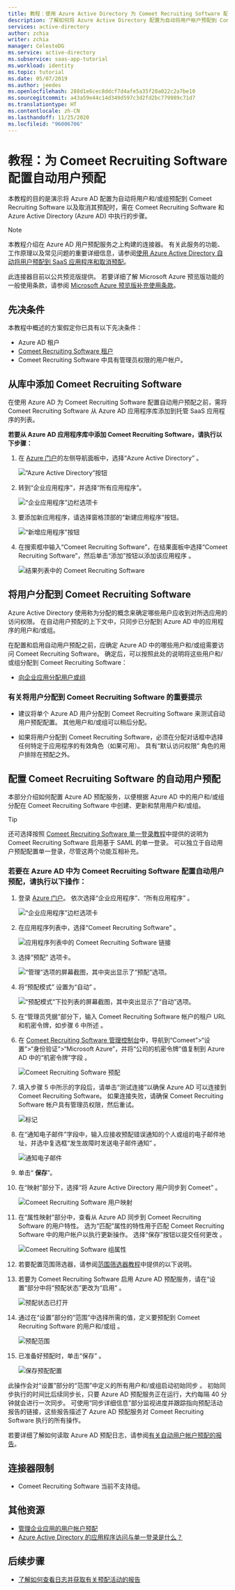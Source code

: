 ```yaml
---
title: 教程：使用 Azure Active Directory 为 Comeet Recruiting Software 配置自动用户预配 | Microsoft Docs
description: 了解如何将 Azure Active Directory 配置为自动将用户帐户预配到 Comeet Recruiting Software 和取消其预配。
services: active-directory
author: zchia
writer: zchia
manager: CelesteDG
ms.service: active-directory
ms.subservice: saas-app-tutorial
ms.workload: identity
ms.topic: tutorial
ms.date: 05/07/2019
ms.author: jeedes
ms.openlocfilehash: 288d1e6cec8ddcf7d4afe5a35f28a022c2a7be10
ms.sourcegitcommit: a43a59e44c14d349d597c3d2fd2bc779989c71d7
ms.translationtype: HT
ms.contentlocale: zh-CN
ms.lasthandoff: 11/25/2020
ms.locfileid: "96006706"
---
```

# <a name="tutorial-configure-comeet-recruiting-software-for-automatic-user-provisioning"></a>教程：为 Comeet Recruiting Software 配置自动用户预配

本教程的目的是演示将 Azure AD 配置为自动将用户和/或组预配到 Comeet Recruiting Software 以及取消其预配时，需在 Comeet Recruiting Software 和 Azure Active Directory (Azure AD) 中执行的步骤。

> [!NOTE]
> 本教程介绍在 Azure AD 用户预配服务之上构建的连接器。 有关此服务的功能、工作原理以及常见问题的重要详细信息，请参阅[使用 Azure Active Directory 自动将用户预配到 SaaS 应用程序和取消预配](../app-provisioning/user-provisioning.md)。
>
> 此连接器目前以公共预览版提供。 若要详细了解 Microsoft Azure 预览版功能的一般使用条款，请参阅 [Microsoft Azure 预览版补充使用条款](https://azure.microsoft.com/support/legal/preview-supplemental-terms/)。

## <a name="prerequisites"></a>先决条件

本教程中概述的方案假定你已具有以下先决条件：

* Azure AD 租户
* [Comeet Recruiting Software 租户](https://www.comeet.co/)
* Comeet Recruiting Software 中具有管理员权限的用户帐户。

## <a name="add-comeet-recruiting-software-from-the-gallery"></a>从库中添加 Comeet Recruiting Software

在使用 Azure AD 为 Comeet Recruiting Software 配置自动用户预配之前，需将 Comeet Recruiting Software 从 Azure AD 应用程序库添加到托管 SaaS 应用程序的列表。

**若要从 Azure AD 应用程序库中添加 Comeet Recruiting Software，请执行以下步骤：**

1. 在 [Azure 门户](https://portal.azure.com)的左侧导航面板中，选择“Azure Active Directory” 。

    ![“Azure Active Directory”按钮](common/select-azuread.png)

2. 转到“企业应用程序”，并选择“所有应用程序”。 

    ![“企业应用程序”边栏选项卡](common/enterprise-applications.png)

3. 要添加新应用程序，请选择窗格顶部的“新建应用程序”按钮。

    ![“新增应用程序”按钮](common/add-new-app.png)

4. 在搜索框中输入“Comeet Recruiting Software”，在结果面板中选择“Comeet Recruiting Software”，然后单击“添加”按钮以添加该应用程序  。

    ![结果列表中的 Comeet Recruiting Software](common/search-new-app.png)

## <a name="assigning-users-to-comeet-recruiting-software"></a>将用户分配到 Comeet Recruiting Software

Azure Active Directory 使用称为分配的概念来确定哪些用户应收到对所选应用的访问权限。 在自动用户预配的上下文中，只同步已分配到 Azure AD 中的应用程序的用户和/或组。

在配置和启用自动用户预配之前，应确定 Azure AD 中的哪些用户和/或组需要访问 Comeet Recruiting Software。 确定后，可以按照此处的说明将这些用户和/或组分配到 Comeet Recruiting Software：

* [向企业应用分配用户或组](../manage-apps/assign-user-or-group-access-portal.md)

### <a name="important-tips-for-assigning-users-to-comeet-recruiting-software"></a>有关将用户分配到 Comeet Recruiting Software 的重要提示

* 建议将单个 Azure AD 用户分配到 Comeet Recruiting Software 来测试自动用户预配配置。 其他用户和/或组可以稍后分配。

* 如果将用户分配到 Comeet Recruiting Software，必须在分配对话框中选择任何特定于应用程序的有效角色（如果可用）。 具有“默认访问权限”  角色的用户排除在预配之外。

## <a name="configuring-automatic-user-provisioning-to-comeet-recruiting-software"></a>配置 Comeet Recruiting Software 的自动用户预配 

本部分介绍如何配置 Azure AD 预配服务，以便根据 Azure AD 中的用户和/或组分配在 Comeet Recruiting Software 中创建、更新和禁用用户和/或组。

> [!TIP]
> 还可选择按照 [Comeet Recruiting Software 单一登录教程](comeetrecruitingsoftware-tutorial.md)中提供的说明为 Comeet Recruiting Software 启用基于 SAML 的单一登录。 可以独立于自动用户预配配置单一登录，尽管这两个功能互相补充。

### <a name="to-configure-automatic-user-provisioning-for-comeet-recruiting-software-in-azure-ad"></a>若要在 Azure AD 中为 Comeet Recruiting Software 配置自动用户预配，请执行以下操作：

1. 登录 [Azure 门户](https://portal.azure.com)。 依次选择“企业应用程序”、“所有应用程序” 。

    ![“企业应用程序”边栏选项卡](common/enterprise-applications.png)

2. 在应用程序列表中，选择“Comeet Recruiting Software”  。

    ![应用程序列表中的 Comeet Recruiting Software 链接](common/all-applications.png)

3. 选择“预配”  选项卡。

    ![“管理”选项的屏幕截图，其中突出显示了“预配”选项。](common/provisioning.png)

4. 将“预配模式”  设置为“自动”  。

    ![“预配模式”下拉列表的屏幕截图，其中突出显示了“自动”选项。](common/provisioning-automatic.png)

5. 在“管理员凭据”部分下，输入 Comeet Recruiting Software 帐户的租户 URL 和机密令牌，如步骤 6 中所述  。

6. 在 [Comeet Recruiting Software 管理控制台](https://app.comeet.co/)中，导航到“Comeet”>“设置”>“身份验证”>“Microsoft Azure”，并将“公司的机密令牌”值复制到 Azure AD 中的“机密令牌”字段  。

    ![Comeet Recruiting Software 预配](./media/comeet-recruiting-software-provisioning-tutorial/secret-token-1.png)

7. 填入步骤 5 中所示的字段后，请单击“测试连接”以确保 Azure AD 可以连接到 Comeet Recruiting Software。 如果连接失败，请确保 Comeet Recruiting Software 帐户具有管理员权限，然后重试。

    ![标记](common/provisioning-testconnection-token.png)

8. 在“通知电子邮件”字段中，输入应接收预配错误通知的个人或组的电子邮件地址，并选中复选框“发生故障时发送电子邮件通知”   。

    ![通知电子邮件](common/provisioning-notification-email.png)

9. 单击“ **保存**”。

10. 在“映射”部分下，选择“将 Azure Active Directory 用户同步到 Comeet” 。

    ![Comeet Recruiting Software 用户映射](media/comeet-recruiting-software-provisioning-tutorial/user-mappings.png)

11. 在“属性映射”部分中，查看从 Azure AD 同步到 Comeet Recruiting Software 的用户特性。 选为“匹配”属性的特性用于匹配 Comeet Recruiting Software 中的用户帐户以执行更新操作。 选择“保存”按钮以提交任何更改  。

    ![Comeet Recruiting Software 组属性](media/comeet-recruiting-software-provisioning-tutorial/user-mapping-attributes.png)

12. 若要配置范围筛选器，请参阅[范围筛选器教程](../app-provisioning/define-conditional-rules-for-provisioning-user-accounts.md)中提供的以下说明。

13. 若要为 Comeet Recruiting Software 启用 Azure AD 预配服务，请在“设置”部分中将“预配状态”更改为“启用”  。

    ![预配状态已打开](common/provisioning-toggle-on.png)

14. 通过在“设置”部分的“范围”中选择所需的值，定义要预配到 Comeet Recruiting Software 的用户和/或组 。

    ![预配范围](common/provisioning-scope.png)

15. 已准备好预配时，单击“保存”  。

    ![保存预配配置](common/provisioning-configuration-save.png)

此操作会对“设置”部分的“范围”中定义的所有用户和/或组启动初始同步   。 初始同步执行的时间比后续同步长，只要 Azure AD 预配服务正在运行，大约每隔 40 分钟就会进行一次同步。 可使用“同步详细信息”部分监视进度并跟踪指向预配活动报告的链接，这些报告描述了 Azure AD 预配服务对 Comeet Recruiting Software 执行的所有操作。

若要详细了解如何读取 Azure AD 预配日志，请参阅[有关自动用户帐户预配的报告](../app-provisioning/check-status-user-account-provisioning.md)。

## <a name="connector-limitations"></a>连接器限制

* Comeet Recruiting Software 当前不支持组。

## <a name="additional-resources"></a>其他资源

* [管理企业应用的用户帐户预配](../app-provisioning/configure-automatic-user-provisioning-portal.md)
* [Azure Active Directory 的应用程序访问与单一登录是什么？](../manage-apps/what-is-single-sign-on.md)

## <a name="next-steps"></a>后续步骤

* [了解如何查看日志并获取有关预配活动的报告](../app-provisioning/check-status-user-account-provisioning.md)

